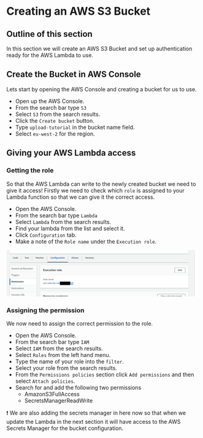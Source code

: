 # Creating an AWS S3 Bucket

## Outline of this section
In this section we will create an AWS S3 Bucket and set up authentication ready for the AWS Lambda to use.

## Create the Bucket in AWS Console
Lets start by opening the AWS Console and creating a bucket for us to use.
- Open up the AWS Console.
- From the search bar type `S3`
- Select `S3` from the search results.
- Click the `Create bucket` button.
- Type `upload-tutorial` in the bucket name field.
- Select `eu-west-2` for the region.

## Giving your AWS Lambda access
### Getting the role
So that the AWS Lambda can write to the newly created bucket we need to give it access! Firstly we need to check which `role` is assigned to your Lambda function so that we can give it the correct access.
- Open the AWS Console.
- From the search bar type `Lambda`
- Select `Lambda` from the search results.
- Find your lambda from the list and select it.
- Click `Configuration` tab.
- Make a note of the `Role name` under the `Execution role`.

<a href="https://github.com/adrianeyre/aws-file-upload-tutorial/blob/master/04/images/lambda-01.PNG"><img src="https://github.com/adrianeyre/aws-file-upload-tutorial/blob/master/04/images/lambda-01.PNG" alt="user-02" width="500"/></a>

### Assigning the permission
We now need to assign the correct permission to the role.
- Open the AWS Console.
- From the search bar type `IAM`
- Select `IAM` from the search results.
- Select `Roles` from the left hand menu.
- Type the name of your role into the `filter`.
- Select your role from the search results.
- From the `Permissions policies` section click `Add permissions` and then select `Attach policies`.
- Search for and add the following two permissions
  - AmazonS3FullAccess
  - SecretsManagerReadWrite

❗ We are also adding the secrets manager in here now so that when we update the Lambda in the next section it will have access to the AWS Secrets Manager for the bucket configuration.